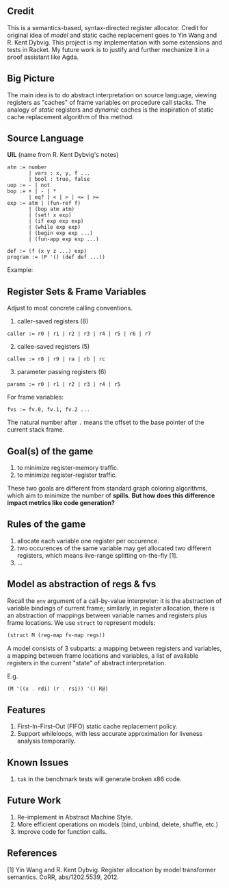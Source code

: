 ## Credit

This is a semantics-based, syntax-directed register allocator. Credit for original idea of *model* and static cache replacement goes to Yin Wang and R. Kent Dybvig.
This project is my implementation with some extensions and tests in Racket. My future work is to justify and further mechanize it in a proof assistant like Agda.

## Big Picture

The main idea is to do abstract interpretation on source language, viewing registers as "caches" of frame variables on procedure call stacks. The analogy of *static* registers and *dynamic* caches is the inspiration of static cache replacement algorithm of this method.

## Source Language

**UIL** (name from R. Kent Dybvig's notes)

```
atm := number
       | vars : x, y, f ... 
       | bool : true, false
uop := - | not
bop := + | - | *
       | eq? | < | > | <= | >= 
exp := atm | (fun-ref f)
       | (bop atm atm)
       | (set! x exp)
       | (if exp exp exp)
       | (while exp exp)
       | (begin exp exp ...)
       | (fun-app exp exp ...)

def := (f (x y z ...) exp)
program := (P '() (def def ...))
```

Example:

## Register Sets & Frame Variables

Adjust to most concrete calling conventions.

1. caller-saved registers (8)
```
caller := r0 | r1 | r2 | r3 | r4 | r5 | r6 | r7
```
2. callee-saved registers (5)
```
callee := r8 | r9 | ra | rb | rc
```
3. parameter passing registers (6)
```
params := r0 | r1 | r2 | r3 | r4 | r5
```

For frame variables:
```
fvs := fv.0, fv.1, fv.2 ...
```
The natural number after `.` means the offset to the base pointer of the current stack frame.

## Goal(s) of the game

1. to minimize register-memory traffic.
2. to minimize register-register traffic.

These two goals are different from standard graph coloring algorithms, which aim to minimize the number of **spills**.
**But how does this difference impact metrics like code generation?**

## Rules of the game

1. allocate each variable one register per occurence.
2. two occurences of the same variable may get allocated two different registers, which means live-range splitting on-the-fly [1].
3. ...


## Model as abstraction of regs & fvs


Recall the `env` argument of a call-by-value interpreter: it is the abstraction of variable bindings of current frame; similarly, in register allocation, there is an abstraction of mappings between variable names and registers plus frame locations. We use `struct` to represent models:

```scheme
(struct M (reg-map fv-map regs))
```
A model consists of 3 subparts: a mapping between registers and variables, a mapping between frame locations and variables, a list of available registers in the current "state" of abstract interpretation.

E.g.

```scheme
(M '((x . rdi) (r . rsi)) '() R@)
```

## Features

1. First-In-First-Out (FIFO) static cache replacement policy.
2. Support whileloops, with less accurate approximation for liveness analysis temporarily.



## Known Issues

1. `tak` in the benchmark tests will generate broken x86 code. 


## Future Work

1. Re-implement in Abstract Machine Style.
2. More efficient operations on models (bind, unbind, delete, shuffle, etc.)
3. Improve code for function calls.

## References

[1] Yin Wang and R. Kent Dybvig. Register allocation by model transformer semantics. CoRR, abs/1202.5539, 2012.
